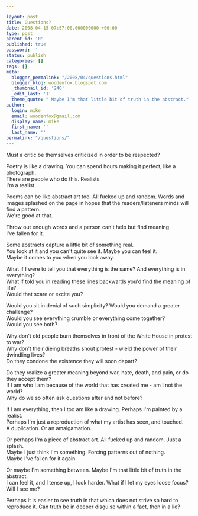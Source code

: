 ```yaml
---

layout: post
title: Questions?
date: 2008-04-15 07:57:00.000000000 +00:00
type: post
parent_id: '0'
published: true
password: ''
status: publish
categories: []
tags: []
meta:
  blogger_permalink: "/2008/04/questions.html"
  blogger_blog: woodenfox.blogspot.com
  _thumbnail_id: '240'
  _edit_last: '1'
  theme_quote: " Maybe I'm that little bit of truth in the abstract."
author:
  login: mike
  email: woodenfox@gmail.com
  display_name: mike
  first_name: ''
  last_name: ''
permalink: "/questions/"
---
```

Must a critic be themselves criticized in order to be respected?

Poetry is like a drawing. You can spend hours making it perfect, like a
photograph.  
There are people who do this. Realists.  
I'm a realist.

Poems can be like abstract art too. All fucked up and random. Words and images
splashed on the page in hopes that the readers/listeners minds will find a
pattern.  
We're good at that.

Throw out enough words and a person can't help but find meaning.  
I've fallen for it.

Some abstracts capture a little bit of something real.  
You look at it and you can't quite see it. Maybe you can feel it.  
Maybe it comes to you when you look away.

What if I were to tell you that everything is the same? And everything is in
everything?  
What if told you in reading these lines backwards you'd find the meaning of
life?  
Would that scare or excite you?

Would you sit in denial of such simplicity? Would you demand a greater
challenge?  
Would you see everything crumble or everything come together?  
Would you see both?

Why don't old people burn themselves in front of the White House in protest to
war?  
Why don't their dieing breaths shout protest - wield the power of their
dwindling lives?  
Do they condone the existence they will soon depart?

Do they realize a greater meaning beyond war, hate, death, and pain, or do
they accept them?  
If I am who I am because of the world that has created me - am I not the
world?  
Why do we so often ask questions after and not before?

If I am everything, then I too am like a drawing. Perhaps I'm painted by a
realist.  
Perhaps I'm just a reproduction of what my artist has seen, and touched.  
A duplication. Or an amalgamation.

Or perhaps I'm a piece of abstract art. All fucked up and random. Just a
splash.  
Maybe I just think I'm something. Forcing patterns out of nothing.  
Maybe I've fallen for it again.

Or maybe I'm something between. Maybe I'm that little bit of truth in the
abstract.  
I can feel it, and I tense up, I look harder. What if I let my eyes loose
focus?  
Will I see me?

Perhaps it is easier to see truth in that which does not strive so hard to
reproduce it. Can truth be in deeper disguise within a fact, then in a lie?

